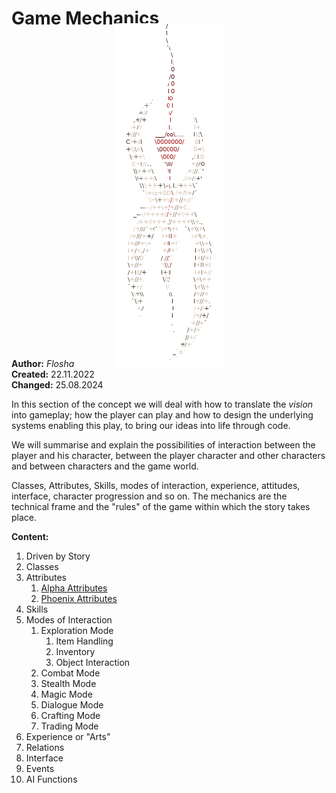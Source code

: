 # Game Mechanics

<img class="nyx-ascii" src="/_img/nyxascii.png">

**Author:** *Flosha*  
**Created:** 22.11.2022  
**Changed:** 25.08.2024  

In this section of the concept we will deal with how to translate the *vision* into gameplay; how the player can play and how to design the underlying systems enabling this play, to bring our ideas into life through code.  

We will summarise and explain the possibilities of interaction between the player and his character, between the player character and other characters and between characters and the game world.  

Classes, Attributes, Skills, modes of interaction, experience, attitudes, interface, character progression and so on. The mechanics are the technical frame and the "rules" of the game within which the story takes place. 


**Content:**

1. Driven by Story
2. Classes
3. Attributes
    1. [Alpha Attributes](/mechanics/attributes-alpha)
    2. [Phoenix Attributes](/mechanics/attributes-phoenix)
4. Skills
5. Modes of Interaction
    1. Exploration Mode
        1. Item Handling
        2. Inventory
        3. Object Interaction
    2. Combat Mode
    3. Stealth Mode
    4. Magic Mode
    5. Dialogue Mode
    6. Crafting Mode
    7. Trading Mode
6. Experience or "Arts"
7. Relations
8. Interface
9. Events
10. AI Functions 


<style>

    .nyx-ascii {
        display: block;
        image-rendering: pixelated;
        max-height: 550px;
        max-width: 100%;
        margin: -2em auto;
    }
        main .article h1 {
            font-size: 22px;
        }

</style>